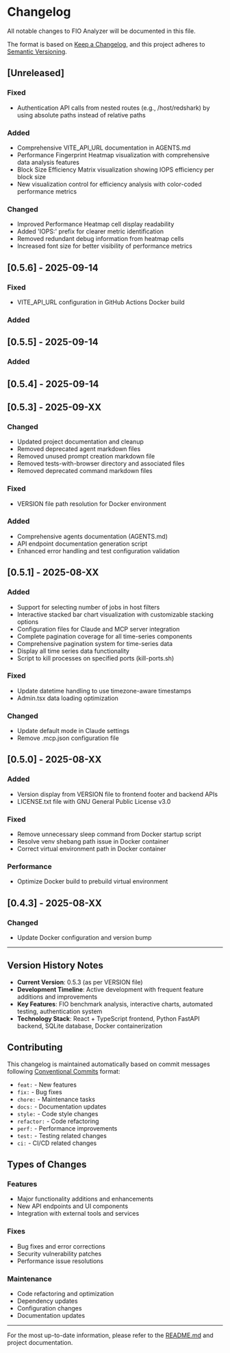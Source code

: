 # Changelog

All notable changes to FIO Analyzer will be documented in this file.

The format is based on [Keep a Changelog](https://keepachangelog.com/en/1.0.0/),
and this project adheres to [Semantic Versioning](https://semver.org/spec/v2.0.0.html).

## [Unreleased]

### Fixed
- Authentication API calls from nested routes (e.g., /host/redshark) by using absolute paths instead of relative paths

### Added
- Comprehensive VITE_API_URL documentation in AGENTS.md
- Performance Fingerprint Heatmap visualization with comprehensive data analysis features
- Block Size Efficiency Matrix visualization showing IOPS efficiency per block size
- New visualization control for efficiency analysis with color-coded performance metrics

### Changed
- Improved Performance Heatmap cell display readability
- Added 'IOPS:' prefix for clearer metric identification
- Removed redundant debug information from heatmap cells
- Increased font size for better visibility of performance metrics

## [0.5.6] - 2025-09-14

### Fixed
- VITE_API_URL configuration in GitHub Actions Docker build

### Added

## [0.5.5] - 2025-09-14

### Added

## [0.5.4] - 2025-09-14

## [0.5.3] - 2025-09-XX

### Changed
- Updated project documentation and cleanup
- Removed deprecated agent markdown files
- Removed unused prompt creation markdown file
- Removed tests-with-browser directory and associated files
- Removed deprecated command markdown files

### Fixed
- VERSION file path resolution for Docker environment

### Added
- Comprehensive agents documentation (AGENTS.md)
- API endpoint documentation generation script
- Enhanced error handling and test configuration validation

## [0.5.1] - 2025-08-XX

### Added
- Support for selecting number of jobs in host filters
- Interactive stacked bar chart visualization with customizable stacking options
- Configuration files for Claude and MCP server integration
- Complete pagination coverage for all time-series components
- Comprehensive pagination system for time-series data
- Display all time series data functionality
- Script to kill processes on specified ports (kill-ports.sh)

### Fixed
- Update datetime handling to use timezone-aware timestamps
- Admin.tsx data loading optimization

### Changed
- Update default mode in Claude settings
- Remove .mcp.json configuration file

## [0.5.0] - 2025-08-XX

### Added
- Version display from VERSION file to frontend footer and backend APIs
- LICENSE.txt file with GNU General Public License v3.0

### Fixed
- Remove unnecessary sleep command from Docker startup script
- Resolve venv shebang path issue in Docker container
- Correct virtual environment path in Docker container

### Performance
- Optimize Docker build to prebuild virtual environment

## [0.4.3] - 2025-08-XX

### Changed
- Update Docker configuration and version bump

---

## Version History Notes

- **Current Version**: 0.5.3 (as per VERSION file)
- **Development Timeline**: Active development with frequent feature additions and improvements
- **Key Features**: FIO benchmark analysis, interactive charts, automated testing, authentication system
- **Technology Stack**: React + TypeScript frontend, Python FastAPI backend, SQLite database, Docker containerization

## Contributing

This changelog is maintained automatically based on commit messages following [Conventional Commits](https://conventionalcommits.org/) format:

- `feat:` - New features
- `fix:` - Bug fixes
- `chore:` - Maintenance tasks
- `docs:` - Documentation updates
- `style:` - Code style changes
- `refactor:` - Code refactoring
- `perf:` - Performance improvements
- `test:` - Testing related changes
- `ci:` - CI/CD related changes

## Types of Changes

### Features
- Major functionality additions and enhancements
- New API endpoints and UI components
- Integration with external tools and services

### Fixes
- Bug fixes and error corrections
- Security vulnerability patches
- Performance issue resolutions

### Maintenance
- Code refactoring and optimization
- Dependency updates
- Configuration changes
- Documentation updates

---

For the most up-to-date information, please refer to the [README.md](README.md) and project documentation.
